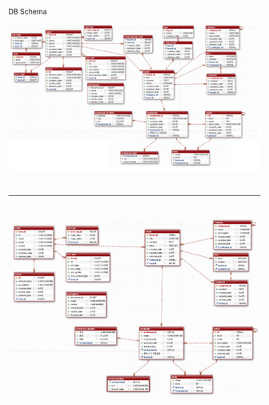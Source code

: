 DB Schema

  ![현재까지 모델링 ](assets/model2.png)

<br>



---

 <br>

  ![현재까지 모델링 ](assets/model1.png)

